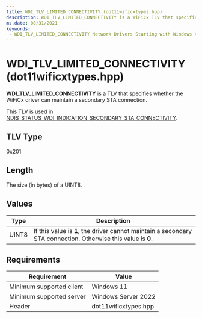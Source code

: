 ```yaml
---
title: WDI_TLV_LIMITED_CONNECTIVITY (dot11wificxtypes.hpp)
description: WDI_TLV_LIMITED_CONNECTIVITY is a WiFiCx TLV that specifies  whether the WiFiCx driver can maintain a secondary STA connection.
ms.date: 08/31/2021
keywords:
 - WDI_TLV_LIMITED_CONNECTIVITY Network Drivers Starting with Windows Vista
---
```


# WDI_TLV_LIMITED_CONNECTIVITY (dot11wificxtypes.hpp)

**WDI_TLV_LIMITED_CONNECTIVITY** is a TLV that specifies whether the WiFiCx driver can maintain a secondary STA connection. 

This TLV is used in [NDIS_STATUS_WDI_INDICATION_SECONDARY_STA_CONNECTIVITY](ndis-status-wdi-indication-secondary-sta-connectivity.md).

## TLV Type

0x201

## Length

The size (in bytes) of a UINT8.

## Values

| Type | Description |
| --- | --- |
| UINT8 | If this value is **1**, the driver cannot maintain a secondary STA connection. Otherwise this value is **0**. |

## Requirements

|Requirement|Value|
|--- |--- |
|Minimum supported client|Windows 11|
|Minimum supported server|Windows Server 2022|
|Header|dot11wificxtypes.hpp|

